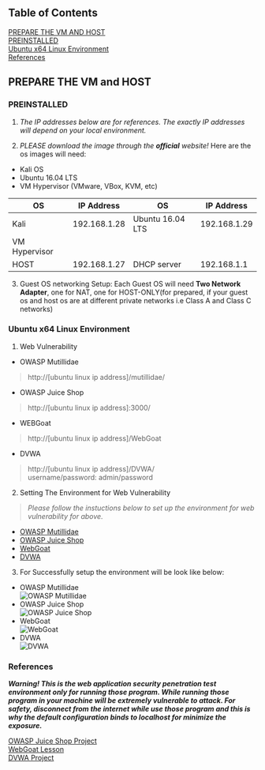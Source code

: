 ## Table of Contents ##  
[PREPARE THE VM AND HOST](#prepare-the-vm-and-host)  
[PREINSTALLED](#preinstalled)  
[Ubuntu x64 Linux Environment](#ubuntu-x64-linux-environment)  
[References](#references)

## PREPARE THE VM and HOST ##  
### PREINSTALLED ###    

 1. *The IP addresses below are for references. The exactly IP addresses will depend on your local environment.*  

 2. *PLEASE download the image through the **official** website!* Here are the os images will need:    
 * Kali OS 
 * Ubuntu 16.04 LTS 
 * VM Hypervisor (VMware, VBox, KVM, etc)  
 
 OS | IP Address| OS | IP Address
 --- | --- | --- | ---
 Kali | 192.168.1.28 | Ubuntu 16.04 LTS | 192.168.1.29
 | VM Hypervisor
 HOST | 192.168.1.27 | DHCP server | 192.168.1.1   
 
 3. Guest OS networking Setup: 
Each Guest OS will need **Two Network Adapter**, one for NAT, one for HOST-ONLY(for prepared, if your guest os and host os are at different private networks i.e Class A and Class C networks)  

### Ubuntu x64 Linux Environment ###  
1. Web Vulnerability 
* OWASP Mutillidae  
> http://[ubuntu linux ip address]/mutillidae/  
* OWASP Juice Shop  
> http://[ubuntu linux ip address]:3000/  
* WEBGoat  
> http://[ubuntu linux ip address]/WebGoat   
* DVWA  
> http://[ubuntu linux ip address]/DVWA/  
> username/password: admin/password  

2. Setting The Environment for Web Vulnerability  
> *Please follow the instuctions below to set up the environment for web vulnerability for above.*    

* [OWASP Mutillidae](https://sourceforge.net/projects/mutillidae/files/mutillidae-project/) 
* [OWASP Juice Shop](https://github.com/bkimminich/juice-shop)
* [WebGoat](https://github.com/WebGoat/WebGoat) 
* [DVWA](http://www.dvwa.co.uk/)  

3. For Successfully setup the environment will be look like below: 
* OWASP Mutillidae  
 ![OWASP Mutillidae](https://res.cloudinary.com/k2745/image/upload/s--PBg3sqZ_--/v1508409537/Mutillidae_rsgg8f)  
* OWASP Juice Shop  
![OWASP Juice Shop](https://res.cloudinary.com/k2745/image/upload/s--NqadHFHr--/v1508409543/JuiceShop_v2k1zb)      
* WebGoat  
![WebGoat](https://res.cloudinary.com/k2745/image/upload/s--1VO-OmNl--/v1508409537/WebGoat_kfoerb)      
* DVWA  
![DVWA](https://res.cloudinary.com/k2745/image/upload/s--hiA13Ri2--/v1508409537/DVWA_cb0crt)     
 
### References ###  
***Warning! This is the web application security penetration test environment only for running those program. While running those program in your machine will be extremely vulnerable to attack. For safety, disconnect from the internet while use those program and this is why the default configuration binds to localhost for minimize the exposure.***  

[OWASP Juice Shop Project](https://www.owasp.org/index.php/OWASP_Juice_Shop_Project#tab=Main)  
[WebGoat Lesson](https://github.com/WebGoat/WebGoat-Lessons)  
[DVWA Project](https://github.com/ethicalhack3r/DVWA)  

